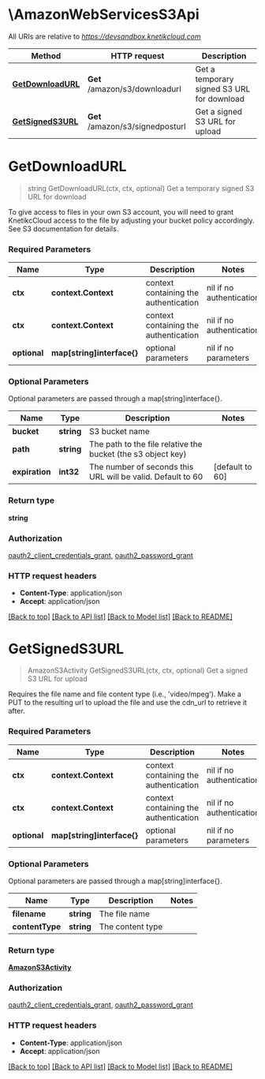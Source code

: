 # \AmazonWebServicesS3Api

All URIs are relative to *https://devsandbox.knetikcloud.com*

Method | HTTP request | Description
------------- | ------------- | -------------
[**GetDownloadURL**](AmazonWebServicesS3Api.md#GetDownloadURL) | **Get** /amazon/s3/downloadurl | Get a temporary signed S3 URL for download
[**GetSignedS3URL**](AmazonWebServicesS3Api.md#GetSignedS3URL) | **Get** /amazon/s3/signedposturl | Get a signed S3 URL for upload


# **GetDownloadURL**
> string GetDownloadURL(ctx, ctx, optional)
Get a temporary signed S3 URL for download

To give access to files in your own S3 account, you will need to grant KnetikcCloud access to the file by adjusting your bucket policy accordingly. See S3 documentation for details.

### Required Parameters

Name | Type | Description  | Notes
------------- | ------------- | ------------- | -------------
 **ctx** | **context.Context** | context containing the authentication | nil if no authentication
 **ctx** | **context.Context** | context containing the authentication | nil if no authentication
 **optional** | **map[string]interface{}** | optional parameters | nil if no parameters

### Optional Parameters
Optional parameters are passed through a map[string]interface{}.

Name | Type | Description  | Notes
------------- | ------------- | ------------- | -------------
 **bucket** | **string**| S3 bucket name | 
 **path** | **string**| The path to the file relative the bucket (the s3 object key) | 
 **expiration** | **int32**| The number of seconds this URL will be valid. Default to 60 | [default to 60]

### Return type

**string**

### Authorization

[oauth2_client_credentials_grant](../README.md#oauth2_client_credentials_grant), [oauth2_password_grant](../README.md#oauth2_password_grant)

### HTTP request headers

 - **Content-Type**: application/json
 - **Accept**: application/json

[[Back to top]](#) [[Back to API list]](../README.md#documentation-for-api-endpoints) [[Back to Model list]](../README.md#documentation-for-models) [[Back to README]](../README.md)

# **GetSignedS3URL**
> AmazonS3Activity GetSignedS3URL(ctx, ctx, optional)
Get a signed S3 URL for upload

Requires the file name and file content type (i.e., 'video/mpeg'). Make a PUT to the resulting url to upload the file and use the cdn_url to retrieve it after.

### Required Parameters

Name | Type | Description  | Notes
------------- | ------------- | ------------- | -------------
 **ctx** | **context.Context** | context containing the authentication | nil if no authentication
 **ctx** | **context.Context** | context containing the authentication | nil if no authentication
 **optional** | **map[string]interface{}** | optional parameters | nil if no parameters

### Optional Parameters
Optional parameters are passed through a map[string]interface{}.

Name | Type | Description  | Notes
------------- | ------------- | ------------- | -------------
 **filename** | **string**| The file name | 
 **contentType** | **string**| The content type | 

### Return type

[**AmazonS3Activity**](AmazonS3Activity.md)

### Authorization

[oauth2_client_credentials_grant](../README.md#oauth2_client_credentials_grant), [oauth2_password_grant](../README.md#oauth2_password_grant)

### HTTP request headers

 - **Content-Type**: application/json
 - **Accept**: application/json

[[Back to top]](#) [[Back to API list]](../README.md#documentation-for-api-endpoints) [[Back to Model list]](../README.md#documentation-for-models) [[Back to README]](../README.md)

